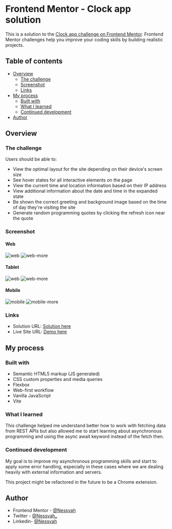 # Frontend Mentor - Clock app solution

This is a solution to the [Clock app challenge on Frontend Mentor](https://www.frontendmentor.io/challenges/clock-app-LMFaxFwrM). Frontend Mentor challenges help you improve your coding skills by building realistic projects. 

## Table of contents

- [Overview](#overview)
  - [The challenge](#the-challenge)
  - [Screenshot](#screenshot)
  - [Links](#links)
- [My process](#my-process)
  - [Built with](#built-with)
  - [What I learned](#what-i-learned)
  - [Continued development](#continued-development)
- [Author](#author)


## Overview

### The challenge

Users should be able to:

- View the optimal layout for the site depending on their device's screen size
- See hover states for all interactive elements on the page
- View the current time and location information based on their IP address
- View additional information about the date and time in the expanded state
- Be shown the correct greeting and background image based on the time of day they're visiting the site
- Generate random programming quotes by clicking the refresh icon near the quote

### Screenshot

#### Web
![web](./public/imgs/web.png)
![web-more](./public/imgs/web_2.png)

#### Tablet
![web](./public/imgs/tablet_1.png)
![web-more](./public/imgs/tablet_2.png)
#### Mobile

![mobile](./public/imgs/mobile_1.png)
![mobile-more](./public/imgs/mobile_2.png)

### Links

- Solution URL: [Solution here](https://www.frontendmentor.io/solutions/clock-app-vite-and-vanilla-js-92_WDHbew1)
- Live Site URL: [Demo here](https://dashboard-nessvah.netlify.app/)

## My process

### Built with

- Semantic HTML5 markup (JS generated)
- CSS custom properties and media queries
- Flexbox
- Web-first workflow
- Vanilla JavaScript 
- Vite 

### What I learned

This challenge helped me understand better how to work with fetching data from REST APIs but also allowed me to start
learning about asynchronous programming and using the async await keyword instead of the fetch then.

### Continued development

My goal is to improve my asynchronous programming skills and start to apply some error handling, especially in these cases
where we are dealing heavily with external information and servers.

This project might be refactored in the future to be a Chrome extension.

## Author

- Frontend Mentor - [@Nessvah](https://www.frontendmentor.io/profile/Nessvah)
- Twitter - [@Nessvah_](https://www.twitter.com/Nessvah_)
- Linkedin- [@Nessvah](https://www.linkedin.com/in/nessvah)

